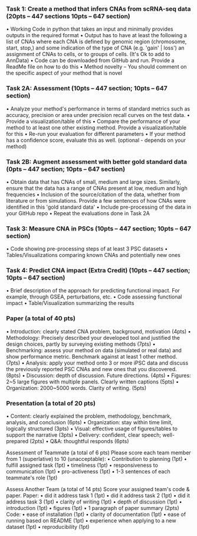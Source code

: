 ### Task 1: Create a method that infers CNAs from scRNA-seq data (20pts – 447 sections 10pts – 647 section)
•	Working Code in python that takes an input and minimally provides outputs in the required format
•	Output has to have at least the following a list of CNAs where each CNA is defined by genomic region (chromosome, start, stop,) and some indication of the type of CNA (e.g. 'gain' | loss') an assignment of CNAs to cells, or to groups of cells. (It's Ok to add to AnnData)
•	Code can be downloaded from GitHub and run. Provide a ReadMe file on how to do this
•	Method novelty – You should comment on the specific aspect of your method that is novel

### Task 2A: Assessment (10pts – 447 section; 10pts – 647 section)
•	Analyze your method's performance in terms of standard metrics such as accuracy, precision or area under precision recall curves on the test data. 
•	Provide a visualization/table of this
•	Compare the performance of your method to at least one other existing method. Provide a visualization/table for this
•	Re-run your evaluation for different parameters
•	If your method has a confidence score, evaluate this as well.  (optional - depends on your method)

### Task 2B: Augment assessment with better gold standard data (0pts – 447 section; 10pts – 647 section)
•	Obtain data that has CNAs of small, medium and large sizes. Similarly, ensure that the data has a range of CNAs present at low, medium and high frequencies
•	Inclusion of the source/citation of the data, whether from literature or from simulations. Provide a few sentences of how CNAs were identified in this 'gold standard data'
•	Include pre-processing of the data in your GitHub repo
•	Repeat the evaluations done in Task 2A

### Task 3: Measure CNA in PSCs (10pts – 447 section; 10pts – 647 section)
•	Code showing pre-processing steps of at least 3 PSC datasets
•	Tables/Visualizations comparing known CNAs and potentially new ones

### Task 4: Predict CNA impact (Extra Credit) (10pts – 447 section; 10pts – 647 section)
•	Brief description of the approach for predicting functional impact. For example, through GSEA, perturbations, etc.
•	Code assessing functional impact
•	Table/Visualization summarizing the results

### Paper (a total of 40 pts)						
•	Introduction: clearly stated CNA problem, background, motivation (4pts)
•	Methodology: Precisely described your developed tool and justified the design choices, partly by surveying existing methods (7pts)
•	Benchmarking: assess your method on data (simulated or real data) and show performance metric. Benchmark against at least 1 other method. (7pts)
•	Analysis: apply your method onto 3 or more iPSC data and discuss the previously reported PSC CNAs and new ones that you discovered. (8pts)
•	Discussion: depth of discussion. Future directions. (4pts)
•	Figures: 2~5 large figures with multiple panels. Clearly written captions (5pts)
•	Organization: 2000~5000 words. Clarity of writing. (5pts)

### Presentation (a total of 20 pts)
•	Content: clearly explained the problem, methodology, benchmark, analysis, and conclusion (6pts)
•	Organization: stay within time limit, logically structured (3pts)
•	Visual: effective usage of figures/tables to support the narrative (3pts)
•	Delivery: confident, clear speech; well-prepared (2pts)
•	Q&A: thoughtful responds (6pts)

 
























Assessment of Teammate (a total of 6 pts)
Please score each team member from 1 (superlative) to 10 (unacceptable): 
•	Contribution to planning (1pt)
•	fulfill assigned task (1pt)
•	timeliness (1pt)
•	responsiveness to communication (1pt)
•	pro-activeness (1pt)
•	1-3 sentences of each teammate's role (1pt)

Assess Another Team (a total of 14 pts)
Score your assigned team's code & paper. 
Paper: 
•	did it address task 1 (1pt)
•	did it address task 2 (1pt)
•	did it address task 3 (1pt)
•	clarity of writing (1pt)
•	depth of discussion (1pt)
•	introduction (1pt)
•	figures (1pt)
•	1 paragraph of paper summary (2pts)
Code: 
•	ease of installation (1pt)
•	clarity of documentation (1pt)
•	ease of running based on README (1pt)
•	experience when applying to a new dataset (1pt)
•	reproducibility (1pt)



